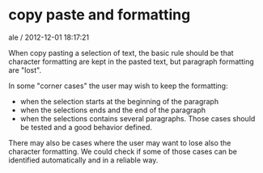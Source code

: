 
# copy paste and formatting

ale / 2012-12-01 18:17:21

When copy pasting a selection of text, the basic rule should be that character formatting are kept in the pasted text, but paragraph formatting are "lost".

In some "corner cases" the user may wish to keep the formatting:
- when the selection starts at the beginning of the paragraph
- when the selections ends and the end of the paragraph
- when the selections contains several paragraphs.
Those cases should be tested and a good behavior defined.

There may also be cases where the user may want to lose also the character formatting. We could check if some of those cases can be identified automatically and in a reliable way.
